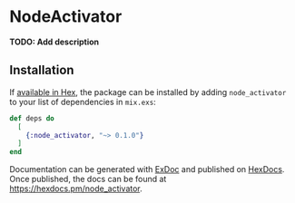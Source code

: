 # NodeActivator

**TODO: Add description**

## Installation

If [available in Hex](https://hex.pm/docs/publish), the package can be installed
by adding `node_activator` to your list of dependencies in `mix.exs`:

```elixir
def deps do
  [
    {:node_activator, "~> 0.1.0"}
  ]
end
```

Documentation can be generated with [ExDoc](https://github.com/elixir-lang/ex_doc)
and published on [HexDocs](https://hexdocs.pm). Once published, the docs can
be found at <https://hexdocs.pm/node_activator>.

